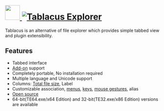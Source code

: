 # [<img src="https://cdn.jsdelivr.net/gh/AdmiringWorm/chocolatey-packages@23c507427e532c4407844487480b415895e5edba/icons/tablacus.png" height="48" width="48" /> ![Tablacus Explorer](https://img.shields.io/chocolatey/v/tablacus.svg?label=Tablacus%20Explorer&style=for-the-badge)](https://chocolatey.org/packages/tablacus)

Tablacus is an alternative of file explorer which provides simple tabbed view and plugin extensibility.

## Features
- Tabbed interface
- [Add-on](http://tablacus.github.io/TablacusExplorerAddons/) support
- Completely portable, No installation required
- Multiple language and Unicode support
- Columns: [Total file size](https://www.penflip.com/LightTempler/tablacus-explorer/blob/master/tips/totalfilesize.txt), Label
- Customizable association, [menus](https://www.penflip.com/LightTempler/tablacus-explorer/blob/master/configuration/customize-right-click.txt), [keys](https://www.penflip.com/LightTempler/tablacus-explorer/blob/master/configuration/customize-keyboard.txt), [mouse gestures](https://www.penflip.com/LightTempler/tablacus-explorer/blob/master/configuration/customize-mouse-buttons-and-gestures.txt), alias
- [Open source](https://github.com/tablacus/TablacusExplorer)
- 64-bit(TE64.exe/x64 Edition) and 32-bit(TE32.exe/x86 Edition) versions are available

